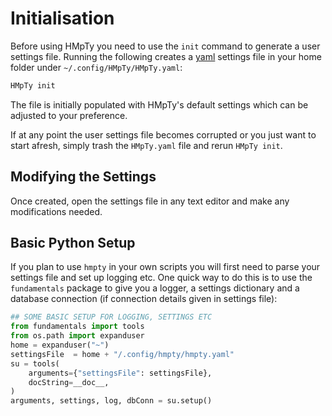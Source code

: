 # Initialisation 

Before using HMpTy you need to use the `init` command to generate a user settings file. Running the following creates a [yaml](https://learnxinyminutes.com/docs/yaml/) settings file in your home folder under `~/.config/HMpTy/HMpTy.yaml`:

```bash
HMpTy init
```

The file is initially populated with HMpTy's default settings which can be adjusted to your preference.

If at any point the user settings file becomes corrupted or you just want to start afresh, simply trash the `HMpTy.yaml` file and rerun `HMpTy init`.

<!-- Once created, open the settings file in any text editor and follow the in-file instructions to populate the missing settings values (usually given an ``XXX`` placeholder).  -->



## Modifying the Settings

Once created, open the settings file in any text editor and make any modifications needed. 

## Basic Python Setup

If you plan to use `hmpty` in your own scripts you will first need to parse your settings file and set up logging etc. One quick way to do this is to use the `fundamentals` package to give you a logger, a settings dictionary and a database connection (if connection details given in settings file):

```python
## SOME BASIC SETUP FOR LOGGING, SETTINGS ETC
from fundamentals import tools
from os.path import expanduser
home = expanduser("~")
settingsFile  = home + "/.config/hmpty/hmpty.yaml"
su = tools(
    arguments={"settingsFile": settingsFile},
    docString=__doc__,
)
arguments, settings, log, dbConn = su.setup()
```
